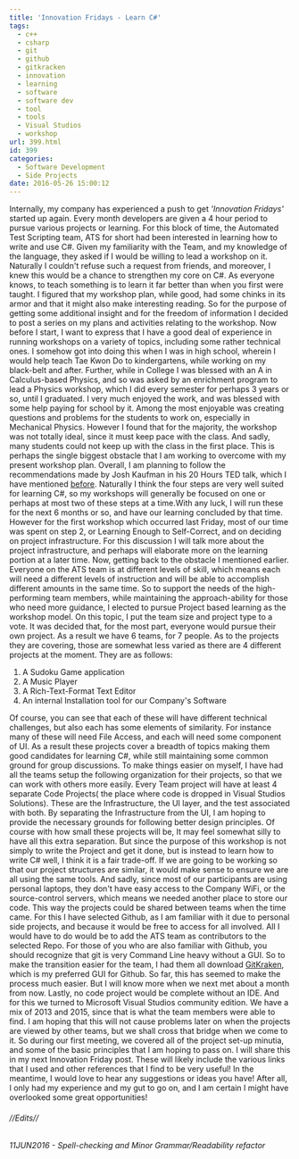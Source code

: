```yaml
---
title: 'Innovation Fridays - Learn C#'
tags:
  - c++
  - csharp
  - git
  - github
  - gitkracken
  - innovation
  - learning
  - software
  - software dev
  - tool
  - tools
  - Visual Studios
  - workshop
url: 399.html
id: 399
categories:
  - Software Development
  - Side Projects
date: 2016-05-26 15:00:12
---
```


Internally, my company has experienced a push to get _'Innovation Fridays'_ started up again. Every month developers are given a 4 hour period to pursue various projects or learning. For this block of time, the Automated Test Scripting team, ATS for short had been interested in learning how to write and use C#. Given my familiarity with the Team, and my knowledge of the language, they asked if I would be willing to lead a workshop on it. Naturally I couldn't refuse such a request from friends, and moreover, I knew this would be a chance to strengthen my core on C#. As everyone knows, to teach something is to learn it far better than when you first were taught. I figured that my workshop plan, while good, had some chinks in its armor and that it might also make interesting reading. So for the purpose of getting some additional insight and for the freedom of information I decided to post a series on my plans and activities relating to the workshop.
 Now before I start, I want to express that I have a good deal of experience in running workshops on a variety of topics, including some rather technical ones. I somehow got into doing this when I was in high school, wherein I would help teach Tae Kwon Do to kindergartens, while working on my black-belt and after. Further, while in College I was blessed with an A in Calculus-based Physics, and so was asked by an enrichment program to lead a Physics workshop, which I did every semester for perhaps 3 years or so, until I graduated. I very much enjoyed the work, and was blessed with some help paying for school by it. Among the most enjoyable was creating questions and problems for the students to work on, especially in Mechanical Physics. However I found that for the majority, the workshop was not totally ideal, since it must keep pace with the class. And sadly, many students could not keep up with the class in the first place. This is perhaps the single biggest obstacle that I am working to overcome with my present workshop plan. Overall, I am planning to follow the recommendations made by Josh Kaufman in his 20 Hours TED talk, which I have mentioned [before](/blog/how-to-learn-any-skill-in-20-hours). Naturally I think the four steps are very well suited for learning C#, so my workshops will generally be focused on one or perhaps at most two of these steps at a time.With any luck, I will run these for the next 6 months or so, and have our learning concluded by that time. However for the first workshop which occurred last Friday, most of our time was spent on step 2, or Learning Enough to Self-Correct, and on deciding on project infrastructure. For this discussion I will talk more about the project infrastructure, and perhaps will elaborate more on the learning portion at a later time. Now, getting back to the obstacle I mentioned earlier. Everyone on the ATS team is at different levels of skill, which means each will need a different levels of instruction and will be able to accomplish different amounts in the same time. So to support the needs of the high-performing team members, while maintaining the approach-ability for those who need more guidance, I elected to pursue Project based learning as the workshop model. On this topic, I put the team size and project type to a vote. It was decided that, for the most part, everyone would pursue their own project. As a result we have 6 teams, for 7 people. As to the projects they are covering, those are somewhat less varied as there are 4 different projects at the moment. They are as follows:

1.  A Sudoku Game application
2.  A Music Player
3.  A Rich-Text-Format Text Editor
4.  An internal Installation tool for our Company's Software

Of course, you can see that each of these will have different technical challenges, but also each has some elements of similarity. For instance many of these will need File Access, and each will need some component of UI. As a result these projects cover a breadth of topics making them good candidates for learning C#, while still maintaining some common ground for group discussions. To make things easier on myself, I have had all the teams setup the following organization for their projects, so that we can work with others more easily. Every Team project will have at least 4 separate Code Projects( the place where code is dropped in Visual Studios Solutions). These are the Infrastructure, the UI layer, and the test associated with both. By separating the Infrastructure from the UI, I am hoping to provide the necessary grounds for following better design principles. Of course with how small these projects will be, It may feel somewhat silly to have all this extra separation. But since the purpose of this workshop is not simply to write the Project and get it done, but is instead to learn how to write C# well, I think it is a fair trade-off. If we are going to be working so that our project structures are similar, it would make sense to ensure we are all using the same tools. And sadly, since most of our participants are using personal laptops, they don't have easy access to the Company WiFi, or the source-control servers, which means we needed another place to store our code. This way the projects could be shared between teams when the time came. For this I have selected Github, as I am familiar with it due to personal side projects, and because it would be free to access for all involved. All I would have to do would be to add the ATS team as contributors to the selected Repo. For those of you who are also familiar with Github, you should recognize that git is very Command Line heavy without a GUI. So to make the transition easier for the team, I had them all download [GitKraken](https://www.gitkraken.com/), which is my preferred GUI for Github. So far, this has seemed to make the process much easier. But I will know more when we next met about a month from now. Lastly, no code project would be complete without an IDE. And for this we turned to Microsoft Visual Studios community edition. We have a mix of 2013 and 2015, since that is what the team members were able to find. I am hoping that this will not cause problems later on when the projects are viewed by other teams, but we shall cross that bridge when we come to it. So during our first meeting, we covered all of the project set-up minutia, and some of the basic principles that I am hoping to pass on. I will share this in my next Innovation Friday post. These will likely include the various links that I used and other references that I find to be very useful! In the meantime, I would love to hear any suggestions or ideas you have! After all, I only had my experience and my gut to go on, and I am certain I might have overlooked some great opportunities! 
###### //Edits//

###### 11JUN2016 - Spell-checking and Minor Grammar/Readability refactor